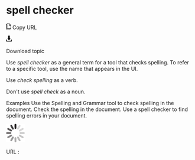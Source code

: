 # spell checker

![Copy URL](media/spell-checker/Copy.png)
Copy URL

![Download](media/spell-checker/Download.png)

Download topic

Use *spell checker* as a general term for a tool that checks spelling. To refer to a specific tool, use the name that appears in the UI. 

Use *check spelling* as a verb. 

Don't use *spell check* as a noun.

Examples
Use the Spelling and Grammar tool to check spelling in the document. 
Check the spelling in the document.
Use a spell checker to find spelling errors in your document. 

![In progress](media/spell-checker/activity-large.gif)

URL :
